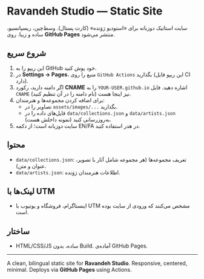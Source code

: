 # Ravandeh Studio — Static Site

سایت استاتیک دوزبانه برای «استودیو رَوَنده» (کارت پستال). وسط‌چین، ریسپانسیو، ساده و زیبا. روی **GitHub Pages** منتشر می‌شود.

## شروع سریع
1) این ریپو را به GitHub خود پوش کنید.
2) در **Settings → Pages**، منبع را روی `GitHub Actions` بگذارید (این ریپو فایل CI دارد).
3) اگر دامنه دارید، رکورد **CNAME** را به `YOUR-USER.github.io` اشاره دهید. فایل `CNAME` نیز اینجا هست (نام دامنه را در آن تنظیم کنید).
4) برای اضافه کردن مجموعه‌ها و هنرمندان:
   - تصاویر را در `assets/images/...` بگذارید.
   - فایل‌های داده را در `data/collections.json` و `data/artists.json` به‌روزرسانی کنید (نمونه داخلش هست).
5) سایت دوزبانه است؛ از دکمه EN/FA در هدر استفاده کنید.

## محتوا
- `data/collections.json`: تعریف مجموعه‌ها (هر مجموعه شامل آثار با تصویر، عنوان و متن).
- `data/artists.json`: اطلاعات هنرمندان رَوَنده.

## لینک‌ها با UTM
- اینستاگرام، فروشگاه و یوتیوب با UTM مشخص می‌کنند که ورودی از سایت بوده است.

## ساختار
- HTML/CSS/JS ساده، بدون Build. آماده‌ی GitHub Pages.

---

A clean, bilingual static site for **Ravandeh Studio**. Responsive, centered, minimal. Deploys via **GitHub Pages** using Actions.